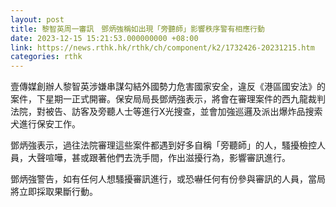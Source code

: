 ```yaml
---
layout: post
title: 黎智英周一審訊　鄧炳強稱如出現「旁聽師」影響秩序警有相應行動
date: 2023-12-15 15:21:53.000000000 +08:00
link: https://news.rthk.hk/rthk/ch/component/k2/1732426-20231215.htm
categories: rthk
---
```


壹傳媒創辦人黎智英涉嫌串謀勾結外國勢力危害國家安全，違反《港區國安法》的案件，下星期一正式開審。保安局局長鄧炳強表示，將會在審理案件的西九龍裁判法院，對被告、訪客及旁聽人士等進行X光搜查，並會加強巡邏及派出爆炸品搜索犬進行保安工作。

鄧炳強表示，過往法院審理這些案件都遇到好多自稱「旁聽師」的人，騷擾檢控人員，大聲喧嘩，甚或跟著他們去洗手間，作出滋擾行為，影響審訊進行。

鄧炳強警告，如有任何人想騷擾審訊進行，或恐嚇任何有份參與審訊的人員，當局將立即採取果斷行動。
